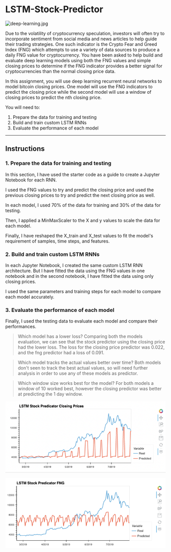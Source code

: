 # LSTM-Stock-Predictor

![deep-learning.jpg](Images/deep-learning.jpg)

Due to the volatility of cryptocurrency speculation, investors will often try to incorporate sentiment from social media and news articles to help guide their trading strategies. One such indicator is the Crypto Fear and Greed Index (FNG) which attempts to use a variety of data sources to produce a daily FNG value for cryptocurrency. You have been asked to help build and evaluate deep learning models using both the FNG values and simple closing prices to determine if the FNG indicator provides a better signal for cryptocurrencies than the normal closing price data.

In this assignment, you will use deep learning recurrent neural networks to model bitcoin closing prices. One model will use the FNG indicators to predict the closing price while the second model will use a window of closing prices to predict the nth closing price.

You will need to:

1. Prepare the data for training and testing
2. Build and train custom LSTM RNNs
3. Evaluate the performance of each model

- - -


## Instructions

### 1. Prepare the data for training and testing

In this section, I have used the starter code as a guide to create a Jupyter Notebook for each RNN. 

I used the FNG values to try and predict the closing price and used the previous closing prices to try and predict the next closing price as well. 

In each model, I used 70% of the data for training and 30% of the data for testing.

Then, I applied a MinMaxScaler to the X and y values to scale the data for each model.

Finally, I have reshaped the X_train and X_test values to fit the model's requirement of samples, time steps, and features.

### 2. Build and train custom LSTM RNNs

In each Jupyter Notebook, I created the same custom LSTM RNN architecture. But I have fitted the data using the FNG values in one notebook and in the second notebook, I have fitted the data using only closing prices.

I used the same parameters and training steps for each model to compare each model accurately.

### 3. Evaluate the performance of each model

Finally, I used the testing data to evaluate each model and compare their performances.


> Which model has a lower loss?
Comparing both the models evaluation, we can see that the stock predictor using the closing price had the lower loss. 
The loss for the closing price predictor was 0.022, and the fng predictor had a loss of 0.091.

> Which model tracks the actual values better over time?
Both models don't seen to track the best actual values, so will need further analysis in order to use any of these models as predictor.

> Which window size works best for the model?
For both models a window of 10 worked best, however the closing predictor was better at predicting the 1 day window.

![closing.png](Images/closing.png)  

![fng.png](Images/fng.png)